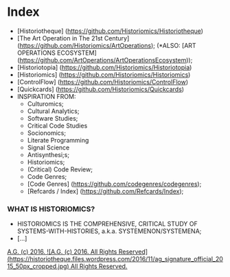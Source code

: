 Index
=====
* [Historiotheque] (https://github.com/Historiomics/Historiotheque)
* [The Art Operation in The 21st Century] (https://github.com/Historiomics/ArtOperations); (*ALSO: [ART OPERATIONS ECOSYSTEM] (https://github.com/ArtOperations/ArtOperationsEcosystem));
* [Historiotopia] (https://github.com/Historiomics/Historiotopia)
* [Historiomics] (https://github.com/Historiomics/Historiomics)
* [ControlFlow] (https://github.com/Historiomics/ControlFlow)
* [Quickcards] (https://github.com/Historiomics/Quickcards)
* INSPIRATION FROM:
  * Culturomics;
  * Cultural Analytics;
  * Software Studies;
  * Critical Code Studies
  * Socionomics;
  * Literate Programming
  * Signal Science
  * Antisynthesi;s;
  * Historiomics;
  * (Critical) Code Review;
  * Code Genres;
  * [Code Genres] (https://github.com/codegenres/codegenres);
  * [Refcards / Index] (https://github.com/Refcards/Index);

### WHAT IS HISTORIOMICS?
* HISTORIOMICS IS THE COMPREHENSIVE, CRITICAL STUDY OF SYSTEMS-WITH-HISTORIES, a.k.a. SYSTEMENON/SYSTEMENA;
* [...]

[A.G. (c) 2016. ![A.G. (c) 2016. All Rights Reserved]
(https://historiotheque.files.wordpress.com/2016/11/ag_signature_official_2015_50px_cropped.jpg) All Rights Reserved.](http://alexgagnon.com)
